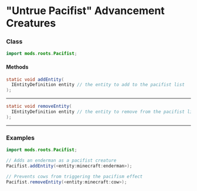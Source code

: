 # "Untrue Pacifist" Advancement Creatures

### Class

```java
import mods.roots.Pacifist;
```

#### Methods

```java
static void addEntity(
  IEntityDefinition entity // the entity to add to the pacifist list
);
```


---


```java
static void removeEntity(
  IEntityDefinition entity // the entity to remove from the pacifist list
);
```


---


### Examples

```java
import mods.roots.Pacifist;

// Adds an enderman as a pacifist creature
Pacifist.addEntity(<entity:minecraft:enderman>);

// Prevents cows from triggering the pacifism effect
Pacifist.removeEntity(<entity:minecraft:cow>);
```

